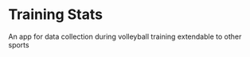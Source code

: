 # Training Stats

An app for data collection during volleyball training extendable to other sports


